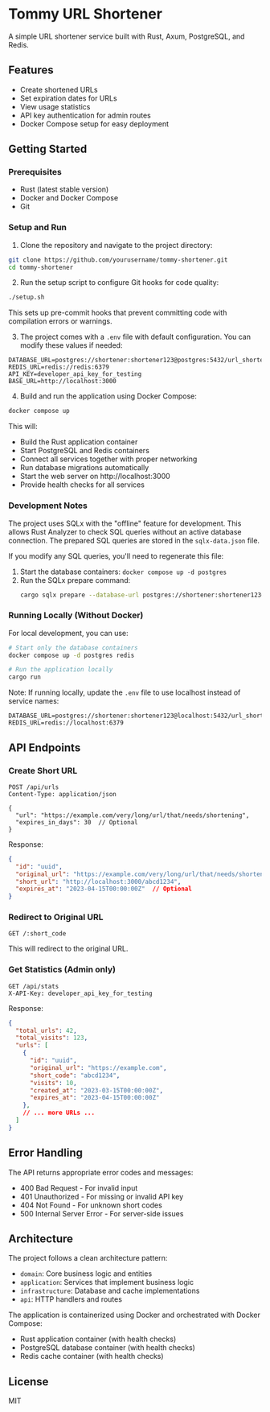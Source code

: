 # Tommy URL Shortener

A simple URL shortener service built with Rust, Axum, PostgreSQL, and Redis.

## Features

- Create shortened URLs
- Set expiration dates for URLs
- View usage statistics
- API key authentication for admin routes
- Docker Compose setup for easy deployment

## Getting Started

### Prerequisites

- Rust (latest stable version)
- Docker and Docker Compose
- Git

### Setup and Run

1. Clone the repository and navigate to the project directory:

```bash
git clone https://github.com/yourusername/tommy-shortener.git
cd tommy-shortener
```

2. Run the setup script to configure Git hooks for code quality:

```bash
./setup.sh
```

This sets up pre-commit hooks that prevent committing code with compilation errors or warnings.

3. The project comes with a `.env` file with default configuration. You can modify these values if needed:

```
DATABASE_URL=postgres://shortener:shortener123@postgres:5432/url_shortener
REDIS_URL=redis://redis:6379
API_KEY=developer_api_key_for_testing
BASE_URL=http://localhost:3000
```

4. Build and run the application using Docker Compose:

```bash
docker compose up
```

This will:
- Build the Rust application container
- Start PostgreSQL and Redis containers
- Connect all services together with proper networking
- Run database migrations automatically
- Start the web server on http://localhost:3000
- Provide health checks for all services

### Development Notes

The project uses SQLx with the "offline" feature for development. This allows Rust Analyzer to check SQL queries without an active database connection. The prepared SQL queries are stored in the `sqlx-data.json` file.

If you modify any SQL queries, you'll need to regenerate this file:

1. Start the database containers: `docker compose up -d postgres`
2. Run the SQLx prepare command: 
   ```bash
   cargo sqlx prepare --database-url postgres://shortener:shortener123@localhost:5432/url_shortener
   ```

### Running Locally (Without Docker)

For local development, you can use:

```bash
# Start only the database containers
docker compose up -d postgres redis

# Run the application locally
cargo run
```

Note: If running locally, update the `.env` file to use localhost instead of service names:
```
DATABASE_URL=postgres://shortener:shortener123@localhost:5432/url_shortener
REDIS_URL=redis://localhost:6379
```

## API Endpoints

### Create Short URL

```
POST /api/urls
Content-Type: application/json

{
  "url": "https://example.com/very/long/url/that/needs/shortening",
  "expires_in_days": 30  // Optional
}
```

Response:

```json
{
  "id": "uuid",
  "original_url": "https://example.com/very/long/url/that/needs/shortening",
  "short_url": "http://localhost:3000/abcd1234",
  "expires_at": "2023-04-15T00:00:00Z"  // Optional
}
```

### Redirect to Original URL

```
GET /:short_code
```

This will redirect to the original URL.

### Get Statistics (Admin only)

```
GET /api/stats
X-API-Key: developer_api_key_for_testing
```

Response:

```json
{
  "total_urls": 42,
  "total_visits": 123,
  "urls": [
    {
      "id": "uuid",
      "original_url": "https://example.com",
      "short_code": "abcd1234",
      "visits": 10,
      "created_at": "2023-03-15T00:00:00Z",
      "expires_at": "2023-04-15T00:00:00Z"
    },
    // ... more URLs ...
  ]
}
```

## Error Handling

The API returns appropriate error codes and messages:

- 400 Bad Request - For invalid input
- 401 Unauthorized - For missing or invalid API key 
- 404 Not Found - For unknown short codes
- 500 Internal Server Error - For server-side issues

## Architecture

The project follows a clean architecture pattern:

- `domain`: Core business logic and entities
- `application`: Services that implement business logic
- `infrastructure`: Database and cache implementations
- `api`: HTTP handlers and routes

The application is containerized using Docker and orchestrated with Docker Compose:

- Rust application container (with health checks)
- PostgreSQL database container (with health checks)
- Redis cache container (with health checks)

## License

MIT
